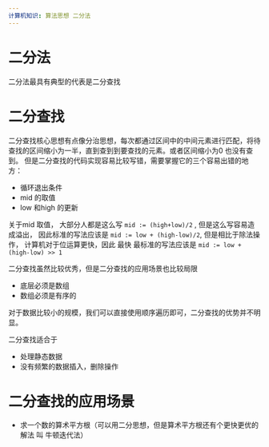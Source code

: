 ```yaml
---
计算机知识: 算法思想 二分法
---
```


# 二分法 

二分法最具有典型的代表是二分查找


# 二分查找
二分查找核心思想有点像分治思想，每次都通过区间中的中间元素进行匹配，将待查找的区间缩小为一半，直到查到到要查找的元素。或者区间缩小为0 也没有查到。
但是二分查找的代码实现容易比较写错，需要掌握它的三个容易出错的地方：
* 循环退出条件
* mid 的取值
* low 和high 的更新

关于mid 取值， 大部分人都是这么写 `mid := (high+low)/2` , 但是这么写容易造成溢出， 因此标准的写法应该是 `mid := low + (high-low)/2`, 但是相比于除法操作， 计算机对于位运算更快，因此 最快 最标准的写法应该是 `mid := low + (high-low) >> 1`

二分查找虽然比较优秀，但是二分查找的应用场景也比较局限
* 底层必须是数组
* 数组必须是有序的

对于数据比较小的规模，我们可以直接使用顺序遍历即可，二分查找的优势并不明显。

二分查找适合于
* 处理静态数据
* 没有频繁的数据插入，删除操作


# 二分查找的应用场景

* 求一个数的算术平方根（可以用二分思想，但是算术平方根还有个更快更优的解法 叫 牛顿迭代法）



